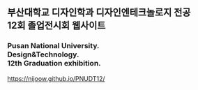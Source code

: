## 부산대학교 디자인학과 디자인엔테크놀로지 전공</br> 12회 졸업전시회 웹사이트
### Pusan National University. </br>Design&Technology. </br>12th Graduation exhibition.
https://nijoow.github.io/PNUDT12/
